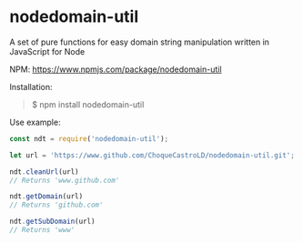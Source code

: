 # nodedomain-util
A set of pure functions for easy domain string manipulation written in JavaScript for Node

NPM:
  https://www.npmjs.com/package/nodedomain-util


Installation:

> $ npm install nodedomain-util


Use example:

```javascript
const ndt = require('nodedomain-util');

let url = 'https://www.github.com/ChoqueCastroLD/nodedomain-util.git';

ndt.cleanUrl(url)
// Returns 'www.github.com'

ndt.getDomain(url)
// Returns 'github.com'

ndt.getSubDomain(url)
// Returns 'www'
```
